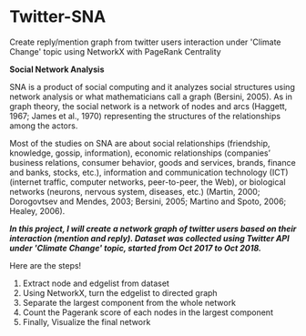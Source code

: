 # Twitter-SNA
Create reply/mention graph from twitter users interaction under 'Climate Change' topic using NetworkX with PageRank Centrality

**Social Network Analysis**


SNA is a product of social computing and it analyzes social structures using network analysis or what mathematicians call a graph (Bersini, 2005). As in graph theory, the social network is a network of nodes and arcs (Haggett, 1967; James et al., 1970) representing the structures of the relationships among the actors.
 
Most of the studies on SNA are about social relationships (friendship, knowledge, gossip, information), economic relationships (companies’ business relations, consumer behavior, goods and services, brands, finance and banks, stocks, etc.), information and communication technology (ICT) (internet traffic, computer networks, peer-to-peer, the Web), or biological networks (neurons, nervous system, diseases, etc.) (Martin, 2000; Dorogovtsev and Mendes, 2003; Bersini, 2005; Martino and Spoto, 2006; Healey, 2006).




***In this project, I will create a network graph of twitter users based on their interaction (mention and reply).
Dataset was collected using Twitter API under 'Climate Change' topic, started from Oct 2017 to Oct 2018.***


Here are the steps!

1. Extract node and edgelist from dataset
2. Using NetworkX, turn the edgelist to directed graph
3. Separate the largest component from the whole network
4. Count the Pagerank score of each nodes in the largest component
5. Finally, Visualize the final network
